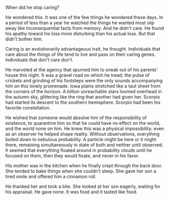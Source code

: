 When did he stop caring?

He wondered this. It was one of the few things he wondered these days. In a period of less than a year he watched the things he wanted most slip away like inconsequential facts from memory. And he didn't care. He found his apathy toward his loss more disturbing than his actual loss. But that didn't bother him.

Caring is an evolutionarily advantageous trait, he thought. Individuals that care about the things of life tend to live and pass on their caring genes. Individuals that don't care don't.

He marveled at the agency that spurned him to sneak out of his parents' house this night. It was a gravel road on which he tread; the pulse of crickets and grinding of his footsteps were the only sounds accompanying him on this lonely promenade. Iowa plains stretched like a taut sheet from the corners of the horizon. A billion unreachable stars loomed overhead in the autumn sky, glittering like the ring that another had given her. Scorpio had started its descent to the southern hemisphere. Scorpio had been his favorite constellation.

He wished that someone would absolve him of the responsibility of existence, to quarantine him so that he could have no effect on the world, and the world none on him. He knew this was a physical impossibility: even as an observer he helped shape reality. Without observations, everything boiled down to nebulous probability. A particle might be here or it might there, remaining simultaneously in state of both and neither until observed. It seemed that everything floated around in probability clouds until he focused on them, then they would fixate, and never in his favor.

His mother was in the kitchen when he finally crept through the back door. She tended to bake things when she couldn't sleep. She gave her son a tired smile and offered him a cinnamon roll.

He thanked her and took a bite. She looked at her son eagerly, waiting for his appraisal. He gave none. It was food and it tasted like food.

